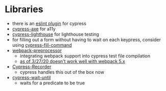 # Libraries

- there is an [eslint plugin](https://github.com/cypress-io/eslint-plugin-cypress) for cypress
- [cypress-axe](https://www.npmjs.com/package/cypress-axe) for a11y
- [cypress-lighthouse](https://www.npmjs.com/package/cypress-lighthouse) for lighthouse testing
- for filling out a form without having to wait on each keypress, consider using [cypress-fill-command](https://github.com/DanielFerrariR/cypress-fill-command)
- [webpack-preprocessor](https://github.com/cypress-io/cypress/tree/master/npm/webpack-preprocessor#readme)
  - integrating webpack support into cypress test file compilation
  - [as of 3/27/20 doesn't work well with webpack 5.x](https://github.com/cypress-io/cypress/issues/15447)
- [Cypress-Recorder](https://github.com/KabaLabs/Cypress-Recorder)
  - cypress handles this out of the box now
- [cypress-wait-until](https://github.com/NoriSte/cypress-wait-until#readme)
  - waits for a predicate to be true